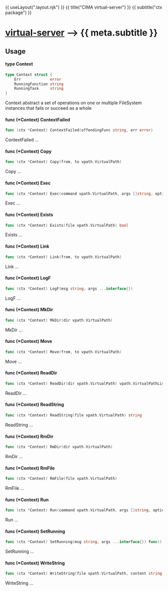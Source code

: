 {{ useLayout(".layout.njk") }}
{{ title("CIMA virtual-server") }}
{{ subtitle("ctx package") }}

# [virtual-server](./index) ⟶ {{ meta.subtitle }}





## Usage

#### type Context

```go
type Context struct {
	Err             error
	RunningFunction string
	RunningTask     string
}
```

Context abstract a set of operations on one or multiple FileSystem instances
that fails or succeed as a whole

#### func (*Context) ContextFailed

```go
func (ctx *Context) ContextFailed(offendingFunc string, err error)
```
ContextFailed ...

#### func (*Context) Copy

```go
func (ctx *Context) Copy(from, to vpath.VirtualPath)
```
Copy ...

#### func (*Context) Exec

```go
func (ctx *Context) Exec(command vpath.VirtualPath, args []string, options ...connection.RunOptions)
```
Exec ...

#### func (*Context) Exists

```go
func (ctx *Context) Exists(file vpath.VirtualPath) bool
```
Exists ...

#### func (*Context) Link

```go
func (ctx *Context) Link(from, to vpath.VirtualPath)
```
Link ...

#### func (*Context) LogF

```go
func (ctx *Context) LogF(msg string, args ...interface{})
```
LogF ...

#### func (*Context) MkDir

```go
func (ctx *Context) MkDir(dir vpath.VirtualPath)
```
MkDir ...

#### func (*Context) Move

```go
func (ctx *Context) Move(from, to vpath.VirtualPath)
```
Move ...

#### func (*Context) ReadDir

```go
func (ctx *Context) ReadDir(dir vpath.VirtualPath) vpath.VirtualPathList
```
ReadDir ...

#### func (*Context) ReadString

```go
func (ctx *Context) ReadString(file vpath.VirtualPath) string
```
ReadString ...

#### func (*Context) RmDir

```go
func (ctx *Context) RmDir(dir vpath.VirtualPath)
```
RmDir ...

#### func (*Context) RmFile

```go
func (ctx *Context) RmFile(file vpath.VirtualPath)
```
RmFile ...

#### func (*Context) Run

```go
func (ctx *Context) Run(command vpath.VirtualPath, args []string, options ...connection.RunOptions) connection.Process
```
Run ...

#### func (*Context) SetRunning

```go
func (ctx *Context) SetRunning(msg string, args ...interface{}) func()
```
SetRunning ...

#### func (*Context) WriteString

```go
func (ctx *Context) WriteString(file vpath.VirtualPath, content string)
```
WriteString ...
